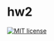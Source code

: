 # hw2

[![MIT license](https://img.shields.io/badge/license-MIT-blue.svg)](https://github.com//fp-homework/blob/master/hw1/LICENSE)
